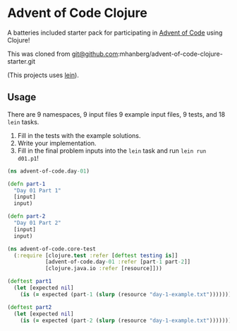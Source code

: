 # Advent of Code Clojure

A batteries included starter pack for participating in [Advent of Code](https://www.adventofcode.com) using Clojure!

This was cloned from git@github.com:mhanberg/advent-of-code-clojure-starter.git

(This projects uses [lein](https://github.com/technomancy/leiningen)).

## Usage

There are 9 namespaces, 9 input files 9 example input files, 9 tests, and 18 `lein` tasks.

1. Fill in the tests with the example solutions.
1. Write your implementation.
1. Fill in the final problem inputs into the `lein` task and run `lein run d01.p1`!

```clojure
(ns advent-of-code.day-01)

(defn part-1
  "Day 01 Part 1"
  [input]
  input)

(defn part-2
  "Day 01 Part 2"
  [input]
  input)
```

```clojure
(ns advent-of-code.core-test
  (:require [clojure.test :refer [deftest testing is]]
            [advent-of-code.day-01 :refer [part-1 part-2]]
            [clojure.java.io :refer [resource]]))

(deftest part1
  (let [expected nil]
    (is (= expected (part-1 (slurp (resource "day-1-example.txt")))))))

(deftest part2
  (let [expected nil]
    (is (= expected (part-2 (slurp (resource "day-1-example.txt")))))))
```

